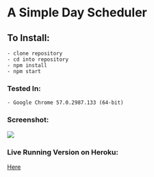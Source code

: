 # A Simple Day Scheduler
## To Install:
	- clone repository
	- cd into repository
	- npm install
	- npm start

### Tested In:
	- Google Chrome 57.0.2987.133 (64-bit)

### Screenshot:

![](http://i.imgur.com/Z5Ky3ub.png)

### Live Running Version on Heroku:
[Here](https://www.dayscheduler.herokuapp.com)
